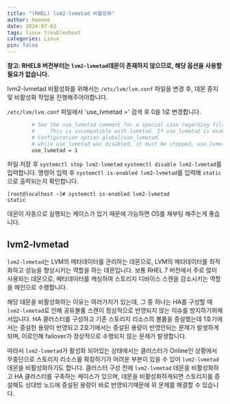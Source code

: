 ```yaml
---
title: "(RHEL) lvm2-lvmetad 비활성화"
author: heomne
date: 2024-07-03
tags: linux troubleshoot
categories: Linux
pin: false
---
```


**참고: RHEL8 버전부터는 `lvm2-lvmetad`데몬이 존재하지 않으므로, 해당 옵션을 사용할 필요가 없습니다.**

lvm2-lvmetad 비활성화를 위해서는 `/etc/lvm/lvm.conf` 파일을 변경 후, 데몬 중지 및 비활성화 작업을 진행해주어야합니다.

`/etc/lvm/lvm.conf` 파일에서 'use_lvmetad =' 검색 후 0을 1로 변경합니다.
```bash
        # See the use_lvmetad comment for a special case regarding filters.
        #     This is incompatible with lvmetad. If use_lvmetad is enabled,
        # Configuration option global/use_lvmetad.
        # while use_lvmetad was disabled, it must be stopped, use_lvmetad
        use_lvmetad = 1
```

파일 저장 후 `systemctl stop lvm2-lvmetad` `systemctl disable lvm2-lvmetad`를 입력합니다.
명령어 입력 후 `systemctl is-enabled lvm2-lvmetad`를 입력해 `static`으로 출력되는지 확인합니다.
```terminal
[root@localhost ~]# systemctl is-enabled lvm2-lvmetad
static
```

데몬이 자동으로 실행되는 케이스가 있기 때문에 가능하면 OS를 재부팅 해주는게 좋습니다.

## lvm2-lvmetad

`lvm2-lvmetad`는 LVM의 메타데이터를 관리하는 데몬으로, LVM의 메타데이터를 최적화하고 성능을 향상시키는 역할을 하는 데몬입니다.
보통 RHEL 7 버전에서 주로 많이 사용되는 데몬으로, 메타데이터를 캐싱하여 스토리지 디바이스 스캔을 감소시키는 역할을 메인으로 수행합니다.

해당 데몬을 비활성화하는 이유는 여러가지가 있는데, 그 중 하나는 HA를 구성할 때 `lvm2-lvmetad`로 인해 공유볼륨 스캔이 정상적으로 반영되지 않는 이슈를 방지하기위해서입니다.
HA 클러스터를 구성하고 기존 스토리지 리소스의 볼륨을 증설했는데 1호기에서는 증설한 용량이 반영되고 2호기에서는 증설된 용량이 반영안되는 문제가 발생하게되며, 이로인해 failover가 정상적으로 수행되지 않는 문제가 발생합니다.

따라서 `lvm2-lvmetad`가 활성화 되어있는 상태에서는 클러스터가 Online인 상황에서 무중단으로 스토리지 리소스를 확장하기가 어려운 부분이 있을 수 있어 `lvm2-lvmetad` 데몬을 비활성화하기도 합니다. 클러스터 구성 전에 `lvm2-lvmetad` 데몬을 비활성화하고 HA 클러스터를 구축하는 케이스가 있으며, 데몬을 비활성화하게되면 스토리지를 증설해도 상대방 노드에 증설된 용량이 바로 반영되기때문에 위 문제를 해결할 수 있습니다.